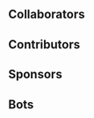 ## Collaborators

<!-- readme: collaborators -start -->

<!-- readme: collaborators -end -->

## Contributors

<!-- readme: contributors -start -->

<!-- readme: contributors -end -->

## Sponsors

<!-- readme: sponsors -start -->

<!-- readme: sponsors -end -->

## Bots

<!-- readme: bots -start -->

<!-- readme: bots -end -->
